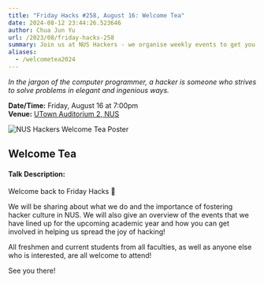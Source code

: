 ```yaml
---
title: "Friday Hacks #258, August 16: Welcome Tea"
date: 2024-08-12 23:44:26.523646
author: Chua Jun Yu
url: /2023/08/friday-hacks-258
summary: Join us at NUS Hackers - we organise weekly events to get you up and running with workshops, talks, hackathons and more!
aliases:
  - /welcometea2024
---
```


<em>In the jargon of the computer programmer, a hacker is someone who strives to solve problems in elegant and ingenious ways.</em>

**Date/Time:** Friday, August 16 at 7:00pm<br />
**Venue:** [UTown Auditorium 2, NUS](https://maps.app.goo.gl/L4K8hrrsm9QYSgF87)<br />

<img src="/img/2024/fh/258.png" alt="NUS Hackers Welcome Tea Poster" /><br />

## Welcome Tea

#### Talk Description:

Welcome back to Friday Hacks 👋

We will be sharing about what we do and the importance of fostering hacker culture in NUS. We will also give an overview of the events that we have lined up for the upcoming academic year and how you can get involved in helping us spread the joy of hacking!

All freshmen and current students from all faculties, as well as anyone else who is interested, are all welcome to attend!

<!-- If you are unable to come join us physically, you are welcome to join us [online](Link TBC)! -->

See you there!
